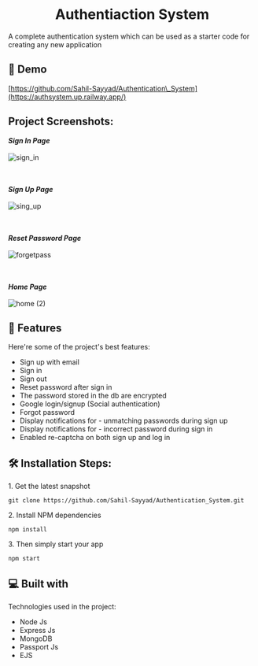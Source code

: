 <h1 id="title" align="center">Authentiaction System</h1>

<p id="description">A complete authentication system which can be used as a starter code for creating any new application</p>

<h2>🚀 Demo</h2>

[https://github.com/Sahil-Sayyad/Authentication\_System](https://authsystem.up.railway.app/)

<h2>Project Screenshots:</h2>

<b><i>Sign In Page </i> </b> <br><br>
![sign_in](https://github.com/Sahil-Sayyad/Authentication_System/assets/96423459/477e8d81-80ce-4ca2-bbec-514a9bc16ad8)

<br><br><b><i>Sign Up Page </i> </b> <br><br>
![sing_up](https://github.com/Sahil-Sayyad/Authentication_System/assets/96423459/73aa38ad-b71a-4ee6-b5f8-2ee305f03d8d)

<br><br><b><i>Reset Password Page </i> </b> <br><br>
![forgetpass](https://github.com/Sahil-Sayyad/Authentication_System/assets/96423459/237371f7-1fc9-44c4-9c49-dbd0d63f1324)

<br><br><b><i>Home Page </i> </b> <br><br>
![home (2)](https://github.com/Sahil-Sayyad/Authentication_System/assets/96423459/0c13837a-6a90-4478-af07-7dd1eee591d5)

<h2>🧐 Features</h2>

Here're some of the project's best features:

*   Sign up with email
*   Sign in
*   Sign out
*   Reset password after sign in
*   The password stored in the db are encrypted
*   Google login/signup (Social authentication)
*   Forgot password
*   Display notifications for - unmatching passwords during sign up
*   Display notifications for - incorrect password during sign in
*   Enabled re-captcha on both sign up and log in

<h2>🛠️ Installation Steps:</h2>

<p>1. Get the latest snapshot</p>

```
git clone https://github.com/Sahil-Sayyad/Authentication_System.git
```

<p>2. Install NPM dependencies</p>

```
npm install
```

<p>3. Then simply start your app</p>

```
npm start
```

  
  
<h2>💻 Built with</h2>

Technologies used in the project:

*   Node Js
*   Express Js
*   MongoDB
*   Passport Js
*   EJS
